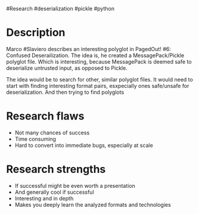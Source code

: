 #Research #deserialization #pickle #python
# Description
Marco #Slaviero describes an interesting polyglot in PagedOut! #6: Confused Deserailization. The idea is, he created a MessagePack/Pickle polyglot file. Which is interesting, because MessagePack is deemed safe to deserialize untrusted input, as opposed to Pickle.

The idea would be to search for other, similar polyglot files. It would need to start with finding interesting format pairs, esxpecially ones safe/unsafe for deserialization. And then trying to find polyglots
# Research flaws
- Not many chances of success
- Time consuming
- Hard to convert into immediate bugs, especially at scale
# Research strengths
- If successful might be even worth a presentation
- And generally cool if successful
- Interesting and in depth
- Makes you deeply learn the analyzed formats and technologies